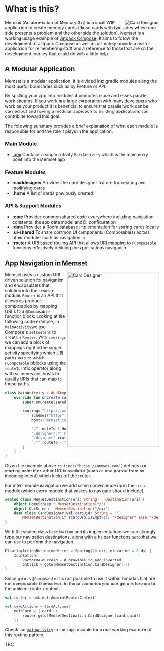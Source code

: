 # What is this?
<img align="right" src="https://github.com/fluxtah/memset/blob/master/gfx/screenshot-01.png" alt="Card Designer" />Memset (An abreviation of Memory Set) is a small WIP application to create memory cards (those cards with two sides where one side presents a problem and the other side the solution).  Memset is a working usage example of [Jetpack Compose](https://developer.android.com/jetpack/compose). It aims to follow the development of Jetpack Compose as well as ultimately provide a useful application for remembering stuff and a reference to those that are on the development journey that could do with a little help.

## A Modular Application
Memset is a modular application, it is divided into gradle modules along the most useful boundaries such as by Feature or API.

By splitting your app into modules it promotes reuse and eases parallel work streams. If you work in a large corporation with many developers who work on your product it is beneficial to ensure that parallel work can be carried out and having a modular approach to building applications can contribute toward this goal.

The following summary provides a brief explanation of what each module is responsible for and the role it plays in the application.

### Main Module
* [:app](../master/app) Contains a single activity `MainActivity` which is the main entry point into the Memset app

### Feature Modules
* **:carddesigner** Provides the card designer feature for creating and modifying cards
* **:home** A list of cards previously created

### API & Support Modules
* **:core** Provides common shared code everywhere including navigation constants, the app data model and DI configuration
* **:data** Provides a Room database implementation for storing cards locally
* **:ui-shared** To share common UI components (Composables) across other modules such as navigation ui
* **:router** A URI based routing API that allows URI mapping to `@Composable` functions effectively defining the applications navigation

## App Navigation in Memset
<img align="right" src="https://github.com/fluxtah/memset/blob/master/gfx/screenshot-02.png" alt="Card Designer" width="300" height="571" />  Memset uses a custom URI driven solution for navigation and encapsulates that solution into the `:router` module. `Router` is an API that allows us produce composables by mapping URI's to a `@Composable` function block. Looking at the following code example, in `MainActivity`we use Compose's `setContent` to create a `Router`. With `routings` we can add a block of mappings right in the single activity specifying which URI paths map to which `@Composable` bblocks using the `routeTo` infix operator along with schemes and hosts to qualify URIs that can map to those paths. 

```kotlin
class MainActivity : AppCompatActivity() {
    override fun onCreate(savedInstanceState: Bundle?) {
        super.onCreate(savedInstanceState)

        routings("https://memset.com/") {
            schemes("https", "http")
            hosts("memset.com", "www.memset.com")

            "/" routeTo { HomeScreen() }
            "/designer/.*" routeTo { CardDesignerScreen(cardUuid = slug(1)) }
            "/designer" routeTo { CardDesignerScreen() }
            ".*" routeTo { Text("404 Not Found ($uri)") }
        }
    }
}
```

Given the example above `routings("https://memset.com")` defines our starting point if no other URI is available (such as one parsed from an incoming intent) which kicks off the router.

For inter-module navigation we add some convenience up in the `:core` module (which every module that wishes to navigate should include).

```kotlin
sealed class MemsetDestination(uri: String) : Destination(uri) {
    object HomeScreen : MemsetDestination("/")
    object QuxScreen : MemsetDestination("/qux")
    data class CardDesigner(val cardUid: String = "") :
        MemsetDestination(if (cardUid.isEmpty()) "/designer" else "/designer/$cardUid")
}
```

With the sealed class `Destination` and its implementations we can strongly type our navigation destinations, along with a helper functions `goto` that we can use to perform the navigation.

```kotlin
FloatingActionButton(modifier = Spacing(16.dp), elevation = 6.dp) {
    IconButton(
        vectorResourceId = R.drawable.ic_add_inverted,
        onClick = goto(MemsetDestination.CardDesigner()))
}
```

Since `goto` is `@Composable` it is not possible to use it within lambdas that are not composable themselves, in these scenarios you can get a reference
to the ambient router context.

```kotlin
val router = ambient(AmbientRouterContext)

val cardActions = CardActions(
    editCard = { card ->
        router.goto(MemsetDestination.CardDesigner(card.uuid))
    })
```

Check out [`MainActivity`](https://github.com/fluxtah/memset/blob/master/app/src/main/java/com/citizenwarwick/memset/MainActivity.kt) in the `:app` module for a real working example of this routing pattern.

TBC


